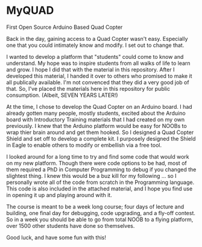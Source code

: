 # MyQUAD
First Open Source Arduino Based Quad Copter

Back in the day, gaining access to a Quad Copter wasn't easy.  Especially one that you could intimately know and modify.  I set out to change that.

I wanted to develop a platform that "students" could come to know and understand.  My hope was to inspire students from all walks of life to learn and grow.  I hope I did that with the material in this repository.  After I developed this material, I handed it over to others who promised to make it all publically available.  I'm not convenced that they did a very good job of that.  So, I've placed the materials here in this repository for public consumption.  (Albeit, SEVEN YEARS LATER!)

At the time, I chose to develop the Quad Copter on an Arduino board.  I had already gotten many people, mostly students, excited about the Arduino board with Introductory Training materials that I had created on my own previously.  I knew that the Arduino platform would be easy for NOOBs to wrap thier brain around and get them hooked.  So I designed a Quad Copter Shield and set off to develop a complete kit.  I purposely designed the Shield in Eagle to enable others to modify or embellish via a free tool.

I looked around for a long time to try and find some code that would work on my new platform.  Though there were code options to be had, most of them required a PhD in Computer Programming to debug if you changed the slightest thing.  I knew this would be a buz kill for my following ... so I personally wrote all of the code from scratch in the Programming language.  This code is also included in the attached material, and I hope you find use in opening it up and playing around with it.

The course is meant to be a week long course; four days of lecture and building, one final day for debugging, code upgrading, and a fly-off contest.  So in a week you should be able to go from total NOOB to a flying platform, over 1500 other students have done so themselves.

Good luck, and have some fun with this!

